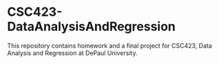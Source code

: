 # CSC423-DataAnalysisAndRegression
This repository  contains homework and a final project for CSC423, Data Analysis and Regression at DePaul University.
